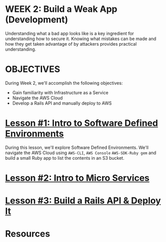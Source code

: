 # WEEK 2: Build a Weak App (Development)
Understanding what a bad app looks like is a key ingredient for understanding how to secure it.  Knowing what mistakes can be made and how they get taken advantage of by attackers provides practical understanding. 

# OBJECTIVES
During Week 2, we'll accomplish the following objectives:

- Gain familiarity with Infrastructure as a Service
- Navigate the AWS Cloud 
- Develop a Rails API and manually deploy to AWS
 
# [Lesson #1: Intro to Software Defined Environments](LESSON-1.md)

During this lesson, we'll explore Software Defined Environments.  We'll navigate the AWS Cloud using `AWS-CLI`, `AWS Console`
`AWS-SDK-Ruby gem` and build a small Ruby app to list the contents in an S3 bucket.

# [Lesson #2: Intro to Micro Services](LESSON-2.md)


# [Lesson #3: Build a Rails API & Deploy It](LESSON-3.md)


# Resources

